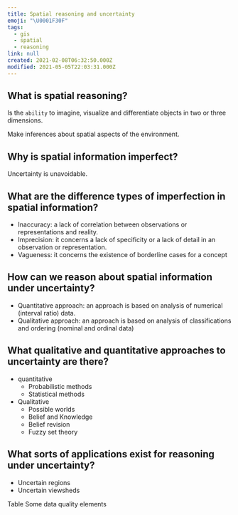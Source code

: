 ```yaml
---
title: Spatial reasoning and uncertainty
emoji: "\U0001F30F"
tags:
  - gis
  - spatial
  - reasoning
link: null
created: 2021-02-08T06:32:50.000Z
modified: 2021-05-05T22:03:31.000Z
---
```


## What is spatial reasoning?

Is the `ability` to imagine, visualize and differentiate objects in two or three dimensions.

Make inferences about spatial aspects of the environment.

## Why is spatial information imperfect?

Uncertainty is unavoidable.

## What are the difference types of imperfection in spatial information?

- Inaccuracy: a lack of correlation between observations or representations and reality.
- Imprecision: it concerns a lack of specificity or a lack of detail in an observation or representation.
- Vagueness: it concerns the existence of borderline cases for a concept

## How can we reason about spatial information under uncertainty?

- Quantitative approach: an approach is based on analysis of numerical (interval ratio) data.
- Qualitative approach: an approach is based on analysis of classifications and ordering (nominal and ordinal data)

## What qualitative and quantitative approaches to uncertainty are there?

- quantitative
  - Probabilistic methods
  - Statistical methods
- Qualitative
  - Possible worlds
  - Belief and Knowledge
  - Belief revision
  - Fuzzy set theory

## What sorts of applications exist for reasoning under uncertainty?

- Uncertain regions
- Uncertain viewsheds

Table Some data quality elements
